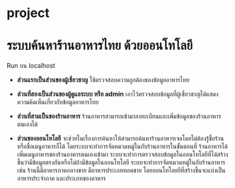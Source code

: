 # project
# ระบบค้นหาร้านอาหารไทย ด้วยออนโทโลยี
 Run บน localhost
 
 * **ส่วนแรกเป็นส่วนของผู้เชี่ยวชาญ**
     ใช้ตรวจสอบความถูกต้องของข้อมูลอาหารไทย
 
 * **ส่วนที่สองเป็นส่วนของผู้ดูแลระบบ หรือ admin**
     เอาไว้ตรวจสอบข้อมูลที่ผู้เชี่ยวชาญได้แสดงความคิดเห็นเกี่ยวกับข้อมูลอาหารไทย
 
 * **ส่วนที่สามเป็นของร้านอาหาร**
     ร้านอาหารสามารถเข้ามาลงทะเบียนและเพิ่มข้อมูลของร้านอาหารตนเองได้
 
 * **ส่วนของออนโทโลยี**
 จะช่วยในเรื่องการค้นหาให้สามารถค้นหาร้านอาหารเจอโดยไม่ต้องรู้ชื่อร้านหรือชื่อเมนูอาหารก็ได้ โดยระบบจะทำการจัดหมวดหมู่ในกับร้านอาหารในขั้นตอนที่ 
 ร้านอาหารได้เพิ่มเมนูอาหารของร้านอาหารตนเองเข้ามา ระบบจะทำการตรวจสอบข้อมูลในออนโทโลยีที่ได้สร้างขึ้นว่ามีข้อมูลตรงกันหรือไม่ถ้ามีข้อมูลในออนโทโลยี
 ระบบจะทำการจัดหมวดหมู่ในกับร้านอาหาร เช่น ร้านนี้มีอาหารภาคกลางขาย มีอาหารประเภททอดขาย โดยออนโทโลยยีที่สร้างขึ้นจะแบ่งเป็นอาหารประจำภาค และประเภทของอาหาร
 
 

